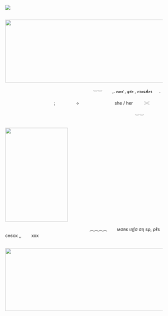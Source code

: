 ![](https://komarev.com/ghpvc/?username=litteryzu&color=b2b8c2&style=plastic&label=coolios)


 


 
&nbsp; &nbsp; &nbsp; &nbsp; &nbsp; &nbsp; &nbsp; &nbsp; &nbsp; &nbsp; &nbsp; &nbsp; &nbsp; &nbsp; &nbsp; &nbsp;<img src="https://github.com/user-attachments/assets/6b4ec457-adf9-4620-aaac-a5abc3652169"
class="fr-fic fr-dib" width="2000" height="200.712"></p>


 



&nbsp; &nbsp; &nbsp; &nbsp; &nbsp; &nbsp; &nbsp; &nbsp; &nbsp; &nbsp; &nbsp; &nbsp; &nbsp; &nbsp; &nbsp; &nbsp; &nbsp; &nbsp; &nbsp; 　 　　 　 　　 　　 𓎟𓎟         　　,. 𝓮𝓶𝓲 , 𝓺𝓲𝓿 , 𝓬𝓻𝓾𝓼𝓱𝓮𝓻  　  .  

 　
 &nbsp; &nbsp; &nbsp; &nbsp; &nbsp; &nbsp; &nbsp; &nbsp; &nbsp; &nbsp; &nbsp; &nbsp; &nbsp; &nbsp; &nbsp; &nbsp; &nbsp; &nbsp;; &nbsp; &nbsp; &nbsp; &nbsp; &nbsp; &nbsp; &nbsp; &nbsp; ⟡ 　 　　　 　　 　she / her  　　 𓏵　

　  &nbsp; &nbsp; &nbsp; &nbsp; &nbsp; &nbsp; &nbsp; &nbsp; &nbsp; &nbsp; &nbsp; &nbsp; &nbsp; &nbsp; &nbsp; &nbsp; &nbsp; &nbsp; &nbsp; &nbsp;&nbsp; &nbsp; &nbsp; &nbsp; &nbsp; &nbsp; &nbsp; &nbsp; &nbsp; &nbsp; &nbsp; &nbsp; &nbsp; &nbsp; &nbsp; &nbsp; &nbsp; &nbsp; &nbsp; &nbsp;   　     　     　     　　 𓎟𓎟       





&nbsp; &nbsp; &nbsp; &nbsp; &nbsp; &nbsp; &nbsp; &nbsp; &nbsp; &nbsp; &nbsp; &nbsp; &nbsp; &nbsp; &nbsp; &nbsp; &nbsp; &nbsp; &nbsp; &nbsp; &nbsp; &nbsp; &nbsp; &nbsp; &nbsp; &nbsp; &nbsp; &nbsp; &nbsp; &nbsp; &nbsp; &nbsp; &nbsp; &nbsp; &nbsp; &nbsp; &nbsp; &nbsp; &nbsp; &nbsp; &nbsp; &nbsp; &nbsp; &nbsp; &nbsp; &nbsp;<img src="https://github.com/user-attachments/assets/e9e44cf2-701a-40e6-82a4-bdd2658d9e23"
class="fr-fic fr-dib" width="200" height="300.712"></p>





 &nbsp; &nbsp; &nbsp; &nbsp; &nbsp; &nbsp; &nbsp; &nbsp; &nbsp; &nbsp; &nbsp; &nbsp; &nbsp; &nbsp; &nbsp; &nbsp; &nbsp; &nbsp;  &nbsp; &nbsp; &nbsp; &nbsp; &nbsp; &nbsp; &nbsp; &nbsp; &nbsp; &nbsp; &nbsp; &nbsp; &nbsp; &nbsp; &nbsp;　︵︵︵︵　　 мσяє ιηƒσ ση ѕρ, ρℓѕ cнєcк ,,　　  xox



&nbsp; &nbsp; &nbsp; &nbsp; &nbsp; &nbsp; &nbsp; &nbsp; &nbsp; &nbsp; &nbsp; &nbsp; &nbsp; &nbsp; &nbsp; &nbsp; &nbsp; &nbsp; &nbsp; &nbsp; 
&nbsp; &nbsp; &nbsp; &nbsp; &nbsp;  &nbsp; &nbsp; &nbsp; &nbsp;<img src="https://github.com/user-attachments/assets/8101fc4c-b0e0-44a2-8ed9-1efe017dc200"
class="fr-fic fr-dib" width="2000" height="200.712"></p>



